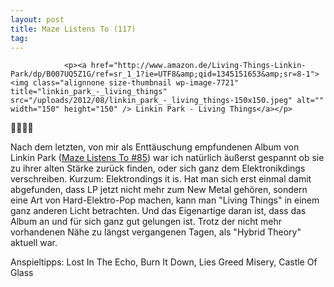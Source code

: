 ```yaml
---
layout: post
title: Maze Listens To (117)
tag: 
---
```



                <p><a href="http://www.amazon.de/Living-Things-Linkin-Park/dp/B007UQ5Z1G/ref=sr_1_1?ie=UTF8&amp;qid=1345151653&amp;sr=8-1"><img class="alignnone size-thumbnail wp-image-7721" title="linkin_park_-_living_things" src="/uploads/2012/08/linkin_park_-_living_things-150x150.jpeg" alt="" width="150" height="150" /> Linkin Park - Living Things</a></p>
<p>🤘🤘🤘🤘</p>
<p>Nach dem letzten, von mir als Enttäuschung empfundenen Album von Linkin Park (<a href="http://mazedlx.net/2010/09/08/maze-listens-to-85/)">Maze Listens To #85</a>) war ich natürlich äußerst gespannt ob sie zu ihrer alten Stärke zurück finden, oder sich ganz dem Elektronikdings verschreiben. Kurzum: Elektrondings it is. Hat man sich erst einmal damit abgefunden, dass LP jetzt nicht mehr zum New Metal gehören, sondern eine Art von Hard-Elektro-Pop machen, kann man &quot;Living Things&quot; in einem ganz anderen Licht betrachten. Und das Eigenartige daran ist, dass das Album an und für sich ganz gut gelungen ist. Trotz der nicht mehr vorhandenen Nähe zu längst vergangenen Tagen, als &quot;Hybrid Theory&quot; aktuell war.</p>
<p>Anspieltipps: Lost In The Echo, Burn It Down, Lies Greed Misery, Castle Of Glass</p>
            

